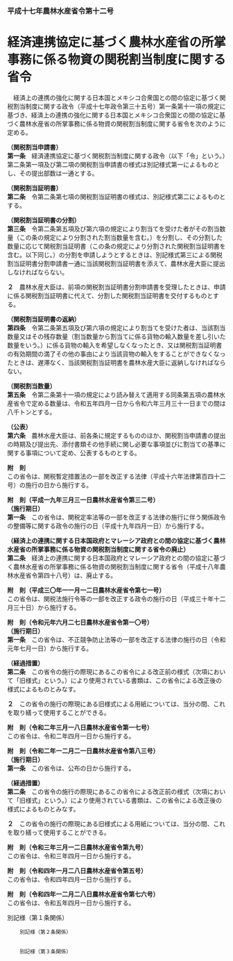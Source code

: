 ### 平成十七年農林水産省令第十二号  
# 経済連携協定に基づく農林水産省の所掌事務に係る物資の関税割当制度に関する省令  
　経済上の連携の強化に関する日本国とメキシコ合衆国との間の協定に基づく関税割当制度に関する政令（平成十七年政令第三十五号）第一条第十一項の規定に基づき、経済上の連携の強化に関する日本国とメキシコ合衆国との間の協定に基づく農林水産省の所掌事務に係る物資の関税割当制度に関する省令を次のように定める。  
  
**（関税割当申請書）**  
**第一条**　経済連携協定に基づく関税割当制度に関する政令（以下「令」という。）第二条第一項及び第二項の関税割当申請書の様式は別記様式第一によるものとし、その提出部数は一通とする。  
  
**（関税割当証明書）**  
**第二条**　令第二条第七項の関税割当証明書の様式は、別記様式第二によるものとする。  
  
**（関税割当証明書の分割）**  
**第三条**　令第二条第五項及び第六項の規定により割当てを受けた者がその割当数量（この条の規定により分割された割当数量を含む。）を分割し、その分割した数量に応じて関税割当証明書（この条の規定により分割された関税割当証明書を含む。以下同じ。）の分割を申請しようとするときは、別記様式第三による関税割当証明書分割申請書一通に当該関税割当証明書を添えて、農林水産大臣に提出しなければならない。  
  
**２**　農林水産大臣は、前項の関税割当証明書分割申請書を受理したときは、申請に係る関税割当証明書に代えて、分割した関税割当証明書を交付するものとする。  
  
**（関税割当証明書の返納）**  
**第四条**　令第二条第五項及び第六項の規定により割当てを受けた者は、当該割当数量又はその残存数量（割当数量から割当てに係る貨物の輸入数量を差し引いた数量をいう。）に係る貨物の輸入を希望しなくなったとき、又は関税割当証明書の有効期間の満了その他の事由により当該貨物の輸入をすることができなくなったときは、遅滞なく、当該関税割当証明書を農林水産大臣に返納しなければならない。  
  
**（関税割当数量）**  
**第五条**　令第二条第十一項の規定により読み替えて適用する同条第五項の農林水産省令で定める数量は、令和五年四月一日から令和六年三月三十一日までの間は八千トンとする。  
  
**（公表）**  
**第六条**　農林水産大臣は、前各条に規定するもののほか、関税割当申請書の提出の時期及び提出先、添付書類その他手続に関し必要な事項並びに割当ての基準に関する事項について定め、公表するものとする。  
  
**附　則**  
この省令は、関税暫定措置法の一部を改正する法律（平成十六年法律第百四十二号）の施行の日から施行する。  
  
**附　則（平成一九年三月三一日農林水産省令第三二号）**  
**（施行期日）**  
**第一条**　この省令は、関税定率法等の一部を改正する法律の施行に伴う関係政令の整備等に関する政令の施行の日（平成十九年四月一日）から施行する。  
  
**（経済上の連携に関する日本国政府とマレーシア政府との間の協定に基づく農林水産省の所掌事務に係る物資の関税割当制度に関する省令の廃止）**  
**第二条**　経済上の連携に関する日本国政府とマレーシア政府との間の協定に基づく農林水産省の所掌事務に係る物資の関税割当制度に関する省令（平成十八年農林水産省令第四十八号）は、廃止する。  
  
**附　則（平成三〇年一一月一二日農林水産省令第七一号）**  
この省令は、関税法施行令等の一部を改正する政令の施行の日（平成三十年十二月三十日）から施行する。  
  
**附　則（令和元年六月二七日農林水産省令第一〇号）**  
**（施行期日）**  
**第一条**　この省令は、不正競争防止法等の一部を改正する法律の施行の日（令和元年七月一日）から施行する。  
  
**（経過措置）**  
**第二条**　この省令の施行の際現にあるこの省令による改正前の様式（次項において「旧様式」という。）により使用されている書類は、この省令による改正後の様式によるものとみなす。  
  
**２**　この省令の施行の際現にある旧様式による用紙については、当分の間、これを取り繕って使用することができる。  
  
**附　則（令和二年三月一八日農林水産省令第一七号）**  
この省令は、令和二年四月一日から施行する。  
  
**附　則（令和二年一二月二一日農林水産省令第八三号）**  
**（施行期日）**  
**第一条**　この省令は、公布の日から施行する。  
  
**（経過措置）**  
**第二条**　この省令の施行の際現にあるこの省令による改正前の様式（次項において「旧様式」という。）により使用されている書類は、この省令による改正後の様式によるものとみなす。  
  
**２**　この省令の施行の際現にある旧様式による用紙については、当分の間、これを取り繕って使用することができる。  
  
**附　則（令和三年三月一二日農林水産省令第九号）**  
この省令は、令和三年四月一日から施行する。  
  
**附　則（令和四年一月二八日農林水産省令第五号）**  
この省令は、令和四年四月一日から施行する。  
  
**附　則（令和四年一二月二八日農林水産省令第七六号）**  
この省令は、令和五年四月一日から施行する。  
  
別記様（第１条関係）  

          
        別記様（第２条関係）  

          
        別記様（第３条関係）  

          
        